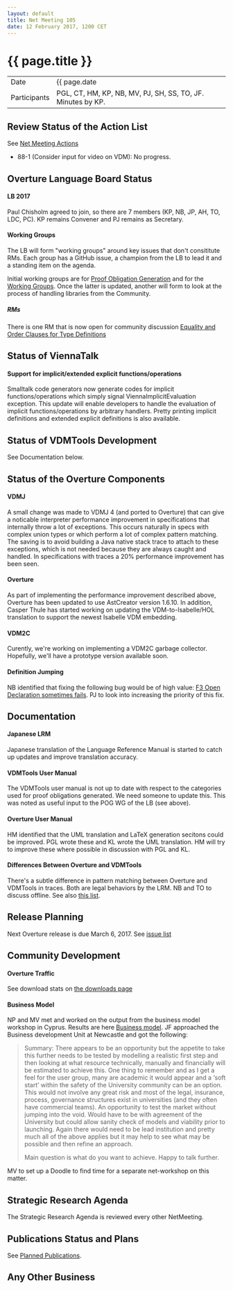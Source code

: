 ```yaml
---
layout: default
title: Net Meeting 105
date: 12 February 2017, 1200 CET
---
```


<script src="https://code.jquery.com/jquery-1.11.1.min.js">
</script>
<script src="/javascripts/edit.js"></script>
<script>setEditButonNm();</script>

# {{ page.title }}

|||
|---|---|
| Date | {{ page.date | date: "%-d %B %Y, %R %Z"}} |
| Participants | PGL, CT, HM, KP, NB, MV, PJ, SH, SS, TO, JF. Minutes by KP. |


## Review Status of the Action List

See [Net Meeting Actions](https://github.com/overturetool/overturetool.github.io/issues?q=is%3Aopen+is%3Aissue+label%3A%22action+net-meeting%22)

* 88-1 (Consider input for video on VDM): No progress.


## Overture Language Board Status

#### LB 2017

Paul Chisholm agreed to join, so there are 7 members (KP, NB, JP, AH, TO, LDC, PC). KP remains Convener and PJ remains as Secretary.

#### Working Groups

The LB will form "working groups" around key issues that don't consititute RMs. Each group has a GitHub issue, a champion from the LB to lead it and a standing item on the agenda. 

Initial working groups are for [Proof Obligation Generation](https://github.com/overturetool/language/issues/33) and for the [Working Groups](https://github.com/overturetool/language/issues/41). Once the latter is updated, another will form to look at the process of handling libraries from the Community.

##### RMs

There is one RM that is now open for community discussion [Equality and Order Clauses for Type Definitions](https://github.com/overturetool/language/issues/39)

## Status of ViennaTalk

#### Support for implicit/extended explicit functions/operations

Smalltalk code generators now generate codes for implicit functions/operations which simply signal ViennaImplicitEvaluation exception.
This update will enable developers to handle the evaluation of implicit functions/operations by arbitrary handlers.
Pretty printing implicit definitions and extended explicit definitions is also available.

## Status of VDMTools Development

See Documentation below.

##  Status of the Overture Components

#### VDMJ

A small change was made to VDMJ 4 (and ported to Overture) that can give a noticable interpreter performance improvement in specifications that internally throw a lot of exceptions. This occurs naturally in specs with complex union types or which perform a lot of complex pattern matching. The saving is to avoid building a Java native stack trace to attach to these exceptions, which is not needed because they are always caught and handled. In specifications with traces a 20% performance improvement has been seen.

#### Overture

As part of implementing the performance improvement described above, Overture has been updated to use AstCreator version 1.6.10. In addition, Casper Thule has started working on updating the VDM-to-Isabelle/HOL translation to support the newest Isabelle VDM embedding.

#### VDM2C

Curently, we're working on implementing a VDM2C garbage collector. Hopefully, we'll have a prototype version available soon.

#### Definition Jumping

NB identified that fixing the following bug would be of high value: [F3 Open Declaration sometimes fails](https://github.com/overturetool/overture/issues/608). PJ to look into increasing the priority of this fix.

## Documentation

#### Japanese LRM

Japanese translation of the Language Reference Manual is started to catch up updates and improve translation accuracy.

#### VDMTools User Manual

The VDMTools user manual is not up to date with respect to the categories used for proof obligations generated. We need someone to update this. This was noted as useful input to the POG WG of the LB (see above). 

#### Overture User Manual

HM identified that the UML translation and LaTeX generation secitons could be improved. PGL wrote these and KL wrote the UML translation. HM will try to improve these where possible in discussion with PGL and KL.

#### Differences Between Overture and VDMTools

There's a subtle difference in pattern matching between Overture and VDMTools in traces. Both are legal behaviors by the LRM. NB and TO to discuss offline. See also [this list](https://github.com/overturetool/language/wiki/Differences-between-Overture-and-VDMTools).

##  Release Planning

Next Overture release is due March 6, 2017. See [issue list](https://github.com/overturetool/overture/issues?q=is%3Aissue+is%3Aclosed+milestone%3A2.4.6)

##  Community Development

#### Overture Traffic

See download stats on [the downloads page](https://www.overturetool.org/download/)

#### Business Model

NP and MV met and worked on the output from the business model workshop in Cyprus. Results are here [Business model](https://github.com/overturetool/overture/wiki/Business-model). JF approached the Business development Unit at Newcastle and got the following:

> Summary: There appears to be an opportunity but the appetite to take this further needs to be tested by modelling a realistic first step and then looking at what resource technically, manually and financially will be estimated to achieve this. One thing to remember and as I get a feel for the user group, many are academic it would appear and a ‘soft start’ within the safety of the University community can be an option. This would not involve any great risk and most of the legal, insurance, process, governance structures exist in universities (and they often have commercial teams). An opportunity to test the market without jumping into the void. Would have to be with agreement of the University but could allow sanity check of models and viability prior to launching. Again there would need to be lead institution and pretty much all of the above applies but it may help to see what may be possible and then refine an approach.
>
> Main question is what do you want to achieve. Happy to talk further.

MV to set up a Doodle to find time for a separate net-workshop on this matter.

##  Strategic Research Agenda

The Strategic Research Agenda is reviewed every other NetMeeting.

##  Publications Status and Plans

See [Planned Publications](https://www.overturetool.org/publications/PlannedPublications.html).

##  Any Other Business

<div id="edit_page_div"></div>



